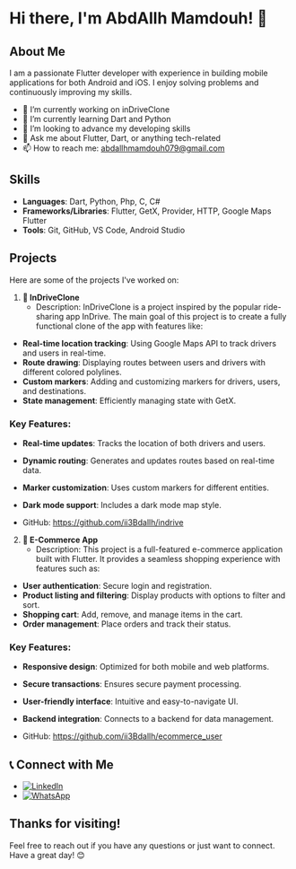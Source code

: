 # Hi there, I'm AbdAllh Mamdouh! 👋

## About Me
I am a passionate Flutter developer with experience in building mobile applications for both Android and iOS. I enjoy solving problems and continuously improving my skills.

- 🔭 I’m currently working on inDriveClone
- 🌱 I’m currently learning Dart and Python
- 👯 I’m looking to advance my developing skills
- 💬 Ask me about Flutter, Dart, or anything tech-related
- 📫 How to reach me: abdallhmamdouh079@gmail.com


## Skills
- **Languages**: Dart, Python, Php, C, C#
- **Frameworks/Libraries**: Flutter, GetX, Provider, HTTP, Google Maps Flutter
- **Tools**: Git, GitHub, VS Code, Android Studio

## Projects
Here are some of the projects I've worked on:

1. **🚗 InDriveClone**
   - Description: InDriveClone is a project inspired by the popular ride-sharing app InDrive. The main goal of this project is to create a fully functional clone of the app with features like:
  - **Real-time location tracking**: Using Google Maps API to track drivers and users in real-time.
  - **Route drawing**: Displaying routes between users and drivers with different colored polylines.
  - **Custom markers**: Adding and customizing markers for drivers, users, and destinations.
  - **State management**: Efficiently managing state with GetX.
  
  ### Key Features:
  - **Real-time updates**: Tracks the location of both drivers and users.
  - **Dynamic routing**: Generates and updates routes based on real-time data.
  - **Marker customization**: Uses custom markers for different entities.
  - **Dark mode support**: Includes a dark mode map style.

   - GitHub: https://github.com/ii3Bdallh/indrive

2. **🛒 E-Commerce App**
   - Description: This project is a full-featured e-commerce application built with Flutter. It provides a seamless shopping experience with features such as:
  - **User authentication**: Secure login and registration.
  - **Product listing and filtering**: Display products with options to filter and sort.
  - **Shopping cart**: Add, remove, and manage items in the cart.
  - **Order management**: Place orders and track their status.
  
  
  ### Key Features:
  - **Responsive design**: Optimized for both mobile and web platforms.
  - **Secure transactions**: Ensures secure payment processing.
  - **User-friendly interface**: Intuitive and easy-to-navigate UI.
  - **Backend integration**: Connects to a backend for data management.
  
   - GitHub: https://github.com/ii3Bdallh/ecommerce_user

## 📞 Connect with Me
- [![LinkedIn](https://img.shields.io/badge/LinkedIn-0A66C2?style=for-the-badge&logo=linkedin&logoColor=white)](https://www.linkedin.com/in/abdallh-mamdouh-878067338/)
- [![WhatsApp](https://img.shields.io/badge/WhatsApp-25D366?style=for-the-badge&logo=whatsapp&logoColor=white)](https://wa.me/201096366301)

<!--
### 🌎 International Freelancing Platforms  
- [![Upwork](https://img.shields.io/badge/Upwork-6fda44?style=for-the-badge&logo=upwork&logoColor=white)](https://www.upwork.com/)  
- [![Freelancer](https://img.shields.io/badge/Freelancer-007fed?style=for-the-badge&logo=freelancer&logoColor=white)](https://www.freelancer.com/)  
- [![Fiverr](https://img.shields.io/badge/Fiverr-1DBF73?style=for-the-badge&logo=fiverr&logoColor=white)](https://www.fiverr.com/)  
- [![Toptal](https://img.shields.io/badge/Toptal-0A66C2?style=for-the-badge&logo=toptal&logoColor=white)](https://www.toptal.com/)  
- [![PeoplePerHour](https://img.shields.io/badge/PeoplePerHour-f15a24?style=for-the-badge)](https://www.peopleperhour.com/)  
- [![We Work Remotely](https://img.shields.io/badge/We_Work_Remotely-ffcc00?style=for-the-badge)](https://weworkremotely.com/)  

### 🏆 Arabic Freelancing Platforms  
- [![Mostaql](https://img.shields.io/badge/Mostaql-ff6600?style=for-the-badge)](https://mostaql.com/) 
- [![Khamsat](https://img.shields.io/badge/Khamsat-ffaa00?style=for-the-badge)](https://khamsat.com/) 
- [![Ureed](https://img.shields.io/badge/Ureed-00bfff?style=for-the-badge)](https://www.ureed.com/) 
- [![TasmeemME](https://img.shields.io/badge/TasmeemME-ff3366?style=for-the-badge)](https://www.tasmeemme.com/) 
-->



## Thanks for visiting!
Feel free to reach out if you have any questions or just want to connect. Have a great day! 😊
